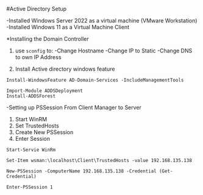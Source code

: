 #Active Directory Setup

-Installed Windows Server 2022 as a virtual machine (VMware Workstation)
-Installed Windows 11 as a Virtual Machine Client


*Installing the Domain Controller
1. use `sconfig` to:
	-Change Hostname
	-Change IP to Static
	-Change DNS to own IP Address

2. Install Active directory windows feature

```````shell
Install-WindowsFeature AD-Domain-Services -IncludeManagementTools

Import-Module ADDSDeployment
Install-ADDSForest
```````
-Setting up PSSession From Client Manager to Server
1. Start WinRM
2. Set TrustedHosts
3. Create New PSSession
4. Enter Session
```````shell
Start-Servie WinRm

Set-Item wsman:\localhost\Client\TrustedHosts -value 192.168.135.138

New-PSSession -ComputerName 192.168.135.138 -Credential (Get-Credential)

Enter-PSSession 1  

```````


